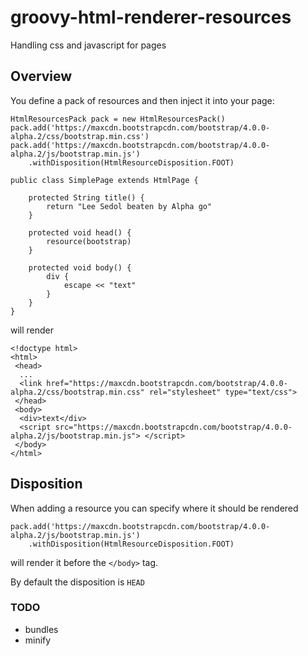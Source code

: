 # groovy-html-renderer-resources

Handling css and javascript for pages

## Overview

You define a pack of resources and then inject it into your page:

```
HtmlResourcesPack pack = new HtmlResourcesPack()
pack.add('https://maxcdn.bootstrapcdn.com/bootstrap/4.0.0-alpha.2/css/bootstrap.min.css')
pack.add('https://maxcdn.bootstrapcdn.com/bootstrap/4.0.0-alpha.2/js/bootstrap.min.js')
    .withDisposition(HtmlResourceDisposition.FOOT)

public class SimplePage extends HtmlPage {

    protected String title() {
        return "Lee Sedol beaten by Alpha go"
    }

    protected void head() {
        resource(bootstrap)
    }

    protected void body() {
        div {
            escape << "text"
        }
    }
}
```

will render

```
<!doctype html>
<html>
 <head>
  ...
  <link href="https://maxcdn.bootstrapcdn.com/bootstrap/4.0.0-alpha.2/css/bootstrap.min.css" rel="stylesheet" type="text/css">
 </head>
 <body>
  <div>text</div>
  <script src="https://maxcdn.bootstrapcdn.com/bootstrap/4.0.0-alpha.2/js/bootstrap.min.js"> </script>
 </body>
</html>
```

## Disposition

When adding a resource you can specify where it should be rendered

```
pack.add('https://maxcdn.bootstrapcdn.com/bootstrap/4.0.0-alpha.2/js/bootstrap.min.js')
    .withDisposition(HtmlResourceDisposition.FOOT)
```

will render it before the `</body>` tag. 

By default the disposition is `HEAD`

### TODO

- bundles
- minify